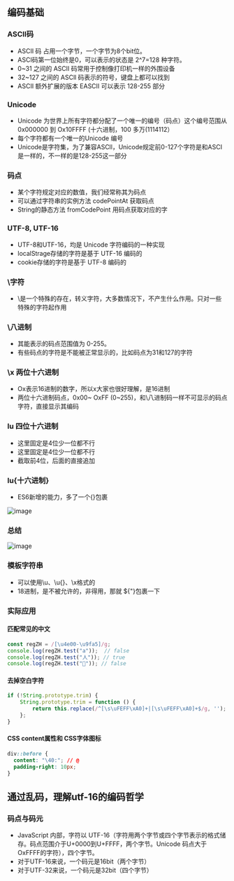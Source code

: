## 编码基础

### ASCll码

- ASCII 码 占用一个字节，一个字节为8个bit位。
- ASCI码第一位始终是0，可以表示的状态是 2^7=128 种字符。
- 0~31 之间的 ASClI 码常用于控制像打印机一样的外围设备
- 32~127 之间的 ASCll 码表示的符号，键盘上都可以找到
- ASCII 额外扩展的版本 EASCII 可以表示 128-255 部分



### Unicode

- Unicode 为世界上所有字符都分配了一个唯一的编号（码点）这个编号范围从 0x000000 到 Ox10FFFF (十六进制，100 多万(1114112）
- 每个字符都有一个唯一的Unicode 编号
- Unicode是字符集，为了兼容ASCll，Unicode规定前0-127个字符是和ASCI是一样的，不一样的是128-255这一部分



### 码点

- 某个字符规定对应的数值，我们经常称其为码点
- 可以通过字符串的实例方法 codePointAt 获取码点
- String的静态方法 fromCodePoint 用码点获取对应的字



### UTF-8, UTF-16

- UTF-8和UTF-16，均是 Unicode 字符编码的一种实现
- localStrage存储的字符是基于 UTF-16 编码的
- cookie存储的字符是基于 UTF-8 编码的



### \字符

- \是一个特殊的存在，转义字符，大多数情况下，不产生什么作用。只对一些特殊的字符起作用



### \八进制

- 其能表示的码点范围值为 0-255。
- 有些码点的字符是不能被正常显示的，比如码点为31和127的字符



### \x 两位十六进制

- Ox表示16进制的数字，所以x大家也很好理解，是16进制
- 两位十六进制码点，0x00~ OxFF (0~255)，和\八进制码一样不可显示的码点字符，直接显示其编码



### lu 四位十六进制

- 这里固定是4位少一位都不行
- 这里固定是4位少一位都不行
- 截取前4位，后面的直接追加



### lu{十六进制}

- ES6新增的能力，多了一个{}包裹

![image](https://tva3.sinaimg.cn/large/007c1Ltfgy1h97yw024dkj30l40cytc2.jpg)



### 总结

![image](https://tva3.sinaimg.cn/large/007c1Ltfgy1h97ywzm5pmj31jq0jujw7.jpg)



### 模板字符串

-  可以使用\u、\u{}、\x格式的
- 18进制，是不被允许的，非得用，那就 ${"}包裹一下



### 实际应用

#### 匹配常见的中文

```js
const regZH = /[\u4e00-\u9fa5]/g;
console.log(regZH.test("a"));  // false
console.log(regZH.test("人")); // true
console.log(regZH.test("𠀠")); // false 
```



#### 去掉空白字符

```js
if (!String.prototype.trim) {
    String.prototype.trim = function () {
        return this.replace(/^[\s\uFEFF\xA0]+|[\s\uFEFF\xA0]+$/g, '');
    };
}
```



#### CSS content属性和 CSS字体图标

```css
div::before {
  content: "\40:"; // @
  padding-right: 10px; 
}
```





## 通过乱码，理解utf-16的编码哲学

### 码点与码元

- JavaScript 内部，字符以 UTF-16（字符用两个字节或四个字节表示的格式储存。码点范围介于U+0000到U+FFFF，两个字节。Unicode 码点大于OxFFFF的字符），四个字节。
- 对于UTF-16来说，一个码元是16bit（两个字节）
- 对于UTF-32来说，一个码元是32bit（四个字节）




